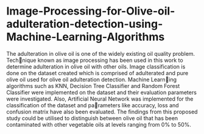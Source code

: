 # Image-Processing-for-Olive-oil-adulteration-detection-using-Machine-Learning-Algorithms
The adulteration in olive oil is one of the widely existing oil quality problem. Technique known as image processing has been used in this work
to determine adulteration in olive oil with other oils. Image classification is done on the dataset created which is comprised of
adulterated and pure olive oil used for olive oil adulteration detection. Machine Learning algorithms such as KNN, Decision Tree Classifier and Random Forest Classifier were implemented on the dataset and their evaluation parameters were investigated. Also,
Artificial Neural Network was implemented for the classification of the dataset and parameters like accuracy, loss and confusion matrix have also been evaluated. The findings from this proposed study could be utilised to distinguish between olive oil that has been
contaminated with other vegetable oils at levels ranging from 0% to 50%.
